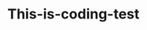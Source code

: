# This-is-coding-test
     
  
    
 
   
    
        
              
                       
                 
                   
        
                 
            
             
          
      
    

